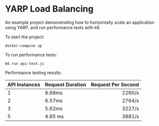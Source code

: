 # YARP Load Balancing

An example project demonstrating how to horizontally scale an application using YARP, and run performance tests with k6.

To start the project:

```
docker-compose up
```

To run performance tests:

```
k6 run api-test.js
```

Performance testing results:

| API Instances      |     Request Duration     |     Request Per Second
|------------------- |------------------------- |---------------------------:
|         1          |         9.68ms           |          2260/s           |
|         2          |         6.57ms           |          2764/s           |
|         3          |         5.62ms           |          3227/s           |
|         5          |         4.65 ms          |          3881/s           |
